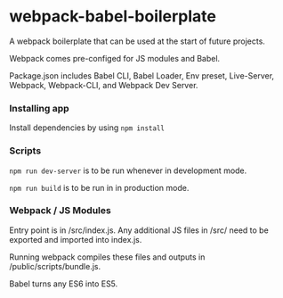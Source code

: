 # webpack-babel-boilerplate
A webpack boilerplate that can be used at the start of future projects.


Webpack comes pre-configed for JS modules and Babel.


Package.json includes Babel CLI, Babel Loader, Env preset, Live-Server, Webpack, Webpack-CLI, and Webpack Dev Server.

<h3> Installing app </h3>
Install dependencies by using <code>npm install</code>

<h3>Scripts</h3>
<code>npm run dev-server</code> is to be run whenever in development mode.


<code>npm run build</code> is to be run in in production mode.

<h3>Webpack / JS Modules </h3>

Entry point is in /src/index.js. Any additional JS files in /src/ need to be exported and imported into index.js.


Running webpack compiles these files and outputs in /public/scripts/bundle.js. 


Babel turns any ES6 into ES5.
